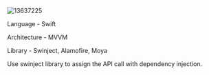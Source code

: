 ![13637225](https://github.com/user-attachments/assets/6445ff6e-d54c-4684-bee6-c46c790401df)

Language - Swift

Architecture - MVVM

Library - Swinject, Alamofire, Moya

Use swinject library to assign the API call with dependency injection.
